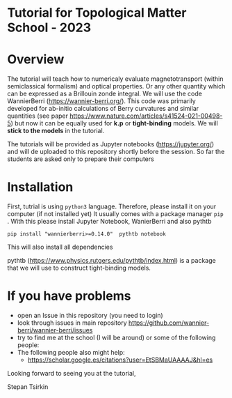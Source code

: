 # Tutorial for Topological Matter School - 2023

# Overview

The tutorial will teach how to numericaly evaluate magnetotransport (within semiclassical formalism)  and optical properties. Or any other quantity which can be expressed as a Brillouin zonde integral. We will use the code WannierBerri (https://wannier-berri.org/). This code was primarily developed for ab-initio calculations of Berry curvatures and similar quantities (see paper https://www.nature.com/articles/s41524-021-00498-5) 
but now it can be equally used for **k.p** or **tight-binding** models. We will **stick to the models** in the tutorial.  

The tutorials will be provided as Jupyter notebooks (https://jupyter.org/) and will de uploaded to this repository 
shortly before the session. So far the students are asked only to prepare their computers 

# Installation


First, tutrial is using `python3` language. Therefore, please install it on your computer (if not installed yet) 
It usually comes with a package manager `pip` . With this please install Jupyter Notebook, WanierBerri and also pythtb

```
pip install "wannierberri>=0.14.0"  pythtb notebook
```

This will also install all dependencies

pythtb (https://www.physics.rutgers.edu/pythtb/index.html) is a package that we will use to construct tight-binding models.


# If you have problems 

* open an Issue in this repository (you need to login)
* look through issues in main repository https://github.com/wannier-berri/wannier-berri/issues
* try to find me at the school (I will be around) or some of the following people:
* The following people also might help:
  -  https://scholar.google.es/citations?user=EtSBMaUAAAAJ&hl=es

Looking forward to seeing you at the tutorial,

Stepan Tsirkin
